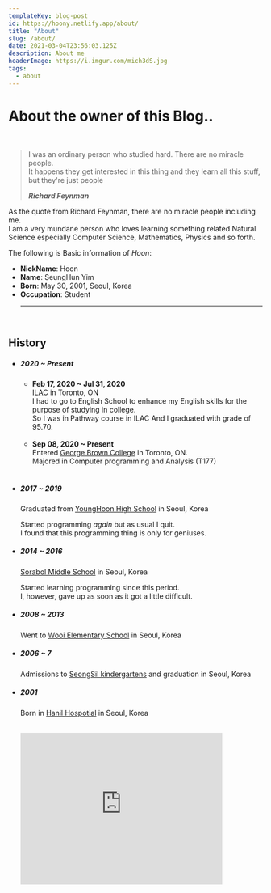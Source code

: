 ```yaml
---
templateKey: blog-post
id: https://hoony.netlify.app/about/
title: "About"
slug: /about/
date: 2021-03-04T23:56:03.125Z
description: About me
headerImage: https://i.imgur.com/mich3dS.jpg
tags:
  - about
---
```


# **About the owner of this Blog..**

<br />

> I was an ordinary person who studied hard. There are no miracle people. <br />
> It happens they get interested in this thing and they learn all this stuff, but they're just people
>
> **_Richard Feynman_**

As the quote from Richard Feynman, there are no miracle people including me.<br />
I am a very mundane person who loves learning something related Natural Science especially Computer Science, Mathematics, Physics and so forth.

The following is Basic information of _Hoon_:

- **NickName**: Hoon
- **Name**: SeungHun Yim
- **Born**: May 30, 2001, Seoul, Korea
- **Occupation**: Student
  <hr>
  <br />

## History

- ##### **_2020 ~ Present_** 
  -  **Feb 17, 2020 ~ Jul 31, 2020**<br />
      [ILAC](https://www.ilac.com/) in Toronto, ON <br />
      I had to go to English School to enhance my English skills for the purpose of studying in college. <br />So I was in Pathway course in ILAC And I graduated with grade of 95.70.
      <br /><br />
  - **Sep 08, 2020 ~ Present** <br />
      Entered [George Brown College](https://www.georgebrown.ca/) in Toronto, ON. <br />
      Majored in Computer programming and Analysis (T177)
      <br /><br />

- ##### **_2017 ~ 2019_** 
  Graduated from [YoungHoon High School](http://younghoon.sen.hs.kr/index.do) in Seoul, Korea

  Started programming _again_ but as usual I quit. <br />
  I found that this programming thing is only for geniuses.

- ##### **_2014 ~ 2016_**
  [Sorabol Middle School](http://sorabol.sen.ms.kr/index.do) in Seoul, Korea
  
  Started learning programming since this period. <br />
  I, however, gave up as soon as it got a little difficult.
  

- ##### **_2008 ~ 2013_**

  Went to [Wooi Elementary School](http://wooi.sen.es.kr/index.do) in Seoul, Korea

- ##### **_2006 ~ 7_**

  Admissions to [SeongSil kindergartens](https://seongsil.kidsnote.ac/home/main) and graduation in Seoul, Korea

- ##### **_2001_**

  Born in [Hanil Hospotial](https://www.hanilmed.net/portal/index.do) in Seoul, Korea

  <br />

  <iframe src="https://www.google.com/maps/embed?pb=!1m18!1m12!1m3!1d3159.163118780048!2d127.0285506568513!3d37.64536895467896!2m3!1f0!2f0!3f0!3m2!1i1024!2i768!4f13.1!3m3!1m2!1s0x357cbc1cb7f7d38d%3A0x9254ee0602d61d14!2sHanil%20General%20Hospital!5e0!3m2!1sen!2sus!4v1614924965579!5m2!1sen!2sus" width="400" height="300" style="border:0;" allowfullscreen="" loading="lazy"></iframe>
